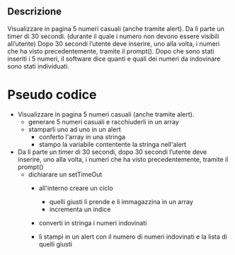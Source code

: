 ## Descrizione
Visualizzare in pagina 5 numeri casuali (anche tramite alert).
Da lì parte un timer di 30 secondi. (durante il quale i numero non devono essere visibili all’utente)
Dopo 30 secondi l’utente deve inserire, uno alla volta, i numeri che ha visto precedentemente, tramite il prompt().
Dopo che sono stati inseriti i 5 numeri, il software dice quanti e quali dei numeri da indovinare sono stati individuati.

# Pseudo codice
- Visualizzare in pagina 5 numeri casuali (anche tramite alert).
  - generare 5 numeri casuali e racchiuderli in un array
  - stamparli uno ad uno in un alert
    - conferto l'array in una stringa
    - stampo la variabile contentente la stringa nell'alert
- Da lì parte un timer di 30 secondi, dopo 30 secondi l’utente deve inserire, uno alla volta, i numeri che ha visto precedentemente, tramite il prompt()
  - dichiarare un setTimeOut
    - all'interno creare un ciclo 
      - quelli giusti li prende e li immagazzina in un array
      - incrementa un indice
    - converti in stringa i numeri indovinati

    - li stampi in un alert con il numero di numeri indovinati e la lista di quelli giusti
